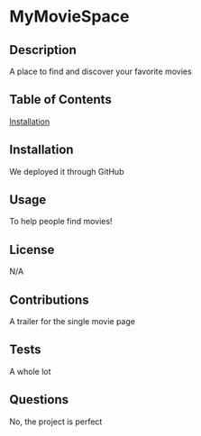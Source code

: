 # MyMovieSpace
## Description
   A place to find and discover your favorite movies
## Table of Contents
<a href="#Installation">Installation</a>
## <div id="Installation">Installation</div>
  We deployed it through GitHub
## Usage
  To help people find movies!
## License
 N/A
## Contributions
  A trailer for the single movie page
## Tests
   A whole lot
## Questions
  No, the project is perfect